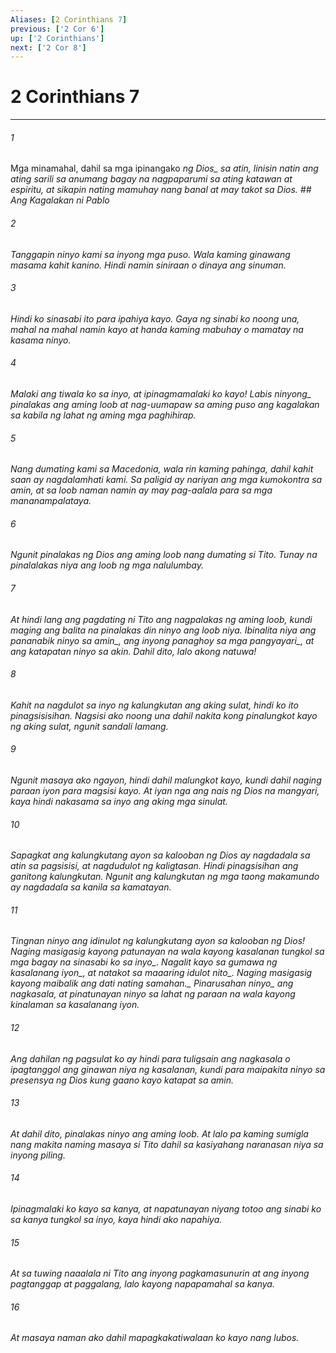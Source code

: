 ```yaml
---
Aliases: [2 Corinthians 7]
previous: ['2 Cor 6']
up: ['2 Corinthians']
next: ['2 Cor 8']
---
```

# 2 Corinthians 7

***






















###### 1 










Mga minamahal, dahil sa mga ipinangako <i class="trans-change">ng Dios_ sa atin, linisin natin ang ating sarili sa anumang bagay na nagpaparumi sa ating katawan at espiritu, at sikapin nating mamuhay nang banal at may takot sa Dios. ## Ang Kagalakan ni Pablo 





















###### 2 










Tanggapin ninyo kami sa inyong mga puso. Wala kaming ginawang masama kahit kanino. Hindi namin siniraan o dinaya ang sinuman. 





















###### 3 










Hindi ko sinasabi ito para ipahiya kayo. Gaya ng sinabi ko noong una, mahal na mahal namin kayo at handa kaming mabuhay o mamatay na kasama ninyo. 





















###### 4 










Malaki ang tiwala ko sa inyo, at ipinagmamalaki ko kayo! Labis <i class="trans-change">ninyong_ pinalakas ang aming loob at nag-uumapaw sa aming puso ang kagalakan sa kabila ng lahat ng aming mga paghihirap. 





















###### 5 










Nang dumating kami sa Macedonia, wala rin kaming pahinga, dahil kahit saan ay nagdalamhati kami. Sa paligid ay nariyan ang mga kumokontra sa amin, at sa loob naman namin ay may pag-aalala para sa mga mananampalataya. 





















###### 6 










Ngunit pinalakas ng Dios ang aming loob nang dumating si Tito. Tunay na pinalalakas niya ang loob ng mga nalulumbay. 





















###### 7 










At hindi lang ang pagdating ni Tito ang nagpalakas ng aming loob, kundi maging ang balita na pinalakas din ninyo ang loob niya. Ibinalita niya ang pananabik ninyo <i class="trans-change">sa amin_, ang inyong panaghoy <i class="trans-change">sa mga pangyayari_, at ang katapatan ninyo sa akin. Dahil dito, lalo akong natuwa! 





















###### 8 










Kahit na nagdulot sa inyo ng kalungkutan ang aking sulat, hindi ko ito pinagsisisihan. Nagsisi ako noong una dahil nakita kong pinalungkot kayo ng aking sulat, ngunit sandali lamang. 





















###### 9 










Ngunit masaya ako ngayon, hindi dahil malungkot kayo, kundi dahil naging paraan iyon para magsisi kayo. At iyan nga ang nais ng Dios na mangyari, kaya hindi nakasama sa inyo ang aking mga sinulat. 





















###### 10 










Sapagkat ang kalungkutang ayon sa kalooban ng Dios ay nagdadala sa atin sa pagsisisi, at nagdudulot ng kaligtasan. Hindi pinagsisihan ang ganitong kalungkutan. Ngunit ang kalungkutan ng mga taong makamundo ay nagdadala sa kanila sa kamatayan. 





















###### 11 










Tingnan ninyo ang idinulot ng kalungkutang ayon sa kalooban ng Dios! Naging masigasig kayong patunayan na wala kayong kasalanan <i class="trans-change">tungkol sa mga bagay na sinasabi ko sa inyo_. Nagalit kayo <i class="trans-change">sa gumawa ng kasalanang iyon_, at natakot <i class="trans-change">sa maaaring idulot nito_. Naging masigasig kayong <i class="trans-change">maibalik ang dati nating samahan._ Pinarusahan <i class="trans-change">ninyo_ ang nagkasala, at pinatunayan ninyo sa lahat ng paraan na wala kayong kinalaman sa kasalanang iyon. 





















###### 12 










Ang dahilan ng pagsulat ko ay hindi para tuligsain ang nagkasala o ipagtanggol ang ginawan niya ng kasalanan, kundi para maipakita ninyo sa presensya ng Dios kung gaano kayo katapat sa amin. 





















###### 13 










At dahil dito, pinalakas ninyo ang aming loob. At lalo pa kaming sumigla nang makita naming masaya si Tito dahil sa kasiyahang naranasan niya sa inyong piling. 





















###### 14 










Ipinagmalaki ko kayo sa kanya, at napatunayan niyang totoo ang sinabi ko sa kanya tungkol sa inyo, kaya hindi ako napahiya. 





















###### 15 










At sa tuwing naaalala ni Tito ang inyong pagkamasunurin at ang inyong pagtanggap at paggalang, lalo kayong napapamahal sa kanya. 





















###### 16 










At masaya naman ako dahil mapagkakatiwalaan ko kayo nang lubos.
